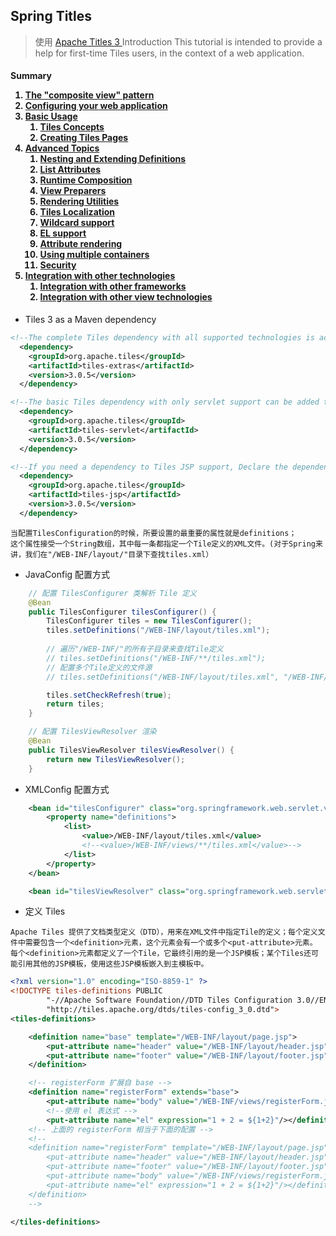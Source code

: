 Spring Titles
--

> 使用 <a href="http://tiles.apache.org/framework/tutorial/index.html">Apache Titles 3 </a>
Introduction
This tutorial is intended to provide a help for first-time Tiles users, in the context of a web application.

<div class="section">
    <h4>Summary<a name="Summary"></a></42>
    <ol style="list-style-type: decimal">
        <li><a href="./pattern.html">The "composite view" pattern</a></li>
        <li><a href="./configuration.html">Configuring your web application</a></li>
        <li><a href="./basic/index.html">Basic Usage</a>
            <ol style="list-style-type: decimal">
                <li><a href="./basic/concepts.html">Tiles Concepts</a></li>
                <li><a href="./basic/pages.html">Creating Tiles Pages</a></li>
            </ol>
        </li>
        <li><a href="./advanced/index.html">Advanced Topics</a>
            <ol style="list-style-type: decimal">
                <li><a href="./advanced/nesting-extending.html">Nesting and Extending Definitions</a></li>
                <li><a href="./advanced/list-attributes.html">List Attributes</a></li>
                <li><a href="./advanced/runtime.html">Runtime Composition</a></li>
                <li><a href="./advanced/preparer.html">View Preparers</a></li>
                <li><a href="./advanced/utils.html">Rendering Utilities</a></li>
                <li><a href="./advanced/l10n.html">Tiles Localization</a></li>
                <li><a href="./advanced/wildcard.html">Wildcard support</a></li>
                <li><a href="./advanced/el-support.html">EL support</a></li>
                <li><a href="./advanced/attribute-rendering.html">Attribute rendering</a></li>
                <li><a href="./advanced/multiple-containers.html">Using multiple containers</a></li>
                <li><a href="./advanced/security.html">Security</a></li>
            </ol>
        </li>
        <li><a href="./integration/index.html">Integration with other technologies</a>
            <ol style="list-style-type: decimal">
                <li><a href="./integration/frameworks.html">Integration with other frameworks</a></li>
                <li><a href="./integration/view.html">Integration with other view technologies</a></li>
            </ol>
        </li>
    </ol>
</div>

- Tiles 3 as a Maven dependency

```xml
<!--The complete Tiles dependency with all supported technologies is achievable with the following dependency declaration:-->
  <dependency>
    <groupId>org.apache.tiles</groupId>
    <artifactId>tiles-extras</artifactId>
    <version>3.0.5</version>
  </dependency>

<!--The basic Tiles dependency with only servlet support can be added this way:-->
  <dependency>
    <groupId>org.apache.tiles</groupId>
    <artifactId>tiles-servlet</artifactId>
    <version>3.0.5</version>
  </dependency>

<!--If you need a dependency to Tiles JSP support, Declare the dependency this way:-->
  <dependency>
    <groupId>org.apache.tiles</groupId>
    <artifactId>tiles-jsp</artifactId>
    <version>3.0.5</version>
  </dependency>
```

```text
当配置TilesConfiguration的时候，所要设置的最重要的属性就是definitions；
这个属性接受一个String数组，其中每一条都指定一个Tile定义的XML文件。(对于Spring来讲，我们在"/WEB-INF/layout/"目录下查找tiles.xml）
```

- JavaConfig 配置方式
```java
	// 配置 TilesConfigurer 类解析 Tile 定义
    @Bean
    public TilesConfigurer tilesConfigurer() {
        TilesConfigurer tiles = new TilesConfigurer();
        tiles.setDefinitions("/WEB-INF/layout/tiles.xml");
        
        // 遍历"/WEB-INF/"的所有子目录来查找Tile定义
	    // tiles.setDefinitions("/WEB-INF/**/tiles.xml");
	    // 配置多个Tile定义的文件源
	    // tiles.setDefinitions("/WEB-INF/layout/tiles.xml", "/WEB-INF/views/**/tiles.xml");

        tiles.setCheckRefresh(true);
        return tiles;
    }

	// 配置 TilesViewResolver 渲染
    @Bean
    public TilesViewResolver tilesViewResolver() {
        return new TilesViewResolver();
    }
```
- XMLConfig 配置方式
```xml
    <bean id="tilesConfigurer" class="org.springframework.web.servlet.view.tiles3.TilesConfigurer">
        <property name="definitions">
            <list>
                <value>/WEB-INF/layout/tiles.xml</value>
                <!--<value>/WEB-INF/views/**/tiles.xml</value>-->
            </list>
        </property>
    </bean>

    <bean id="tilesViewResolver" class="org.springframework.web.servlet.view.tiles3.TilesViewResolver"/>
```

- 定义 Tiles

```text
Apache Tiles 提供了文档类型定义（DTD），用来在XML文件中指定Tile的定义；每个定义文件中需要包含一个<definition>元素，这个元素会有一个或多个<put-attribute>元素。
每个<definition>元素都定义了一个Tile，它最终引用的是一个JSP模板；某个Tiles还可能引用其他的JSP模板，使用这些JSP模板嵌入到主模板中。
```

```xml
<?xml version="1.0" encoding="ISO-8859-1" ?>
<!DOCTYPE tiles-definitions PUBLIC
        "-//Apache Software Foundation//DTD Tiles Configuration 3.0//EN"
        "http://tiles.apache.org/dtds/tiles-config_3_0.dtd">
<tiles-definitions>

    <definition name="base" template="/WEB-INF/layout/page.jsp">
        <put-attribute name="header" value="/WEB-INF/layout/header.jsp"/>
        <put-attribute name="footer" value="/WEB-INF/layout/footer.jsp"/>
    </definition>

	<!-- registerForm 扩展自 base -->
    <definition name="registerForm" extends="base">
        <put-attribute name="body" value="/WEB-INF/views/registerForm.jsp"/>
        <!--使用 el 表达式 -->
        <put-attribute name="el" expression="1 + 2 = ${1+2}"/></definition>
	<!-- 上面的 registerForm 相当于下面的配置 -->
    <!--
    <definition name="registerForm" template="/WEB-INF/layout/page.jsp">
    	<put-attribute name="header" value="/WEB-INF/layout/header.jsp"/>
        <put-attribute name="footer" value="/WEB-INF/layout/footer.jsp"/>
        <put-attribute name="body" value="/WEB-INF/views/registerForm.jsp"/>
        <put-attribute name="el" expression="1 + 2 = ${1+2}"/></definition>
    </definition>
    -->

</tiles-definitions>
```
